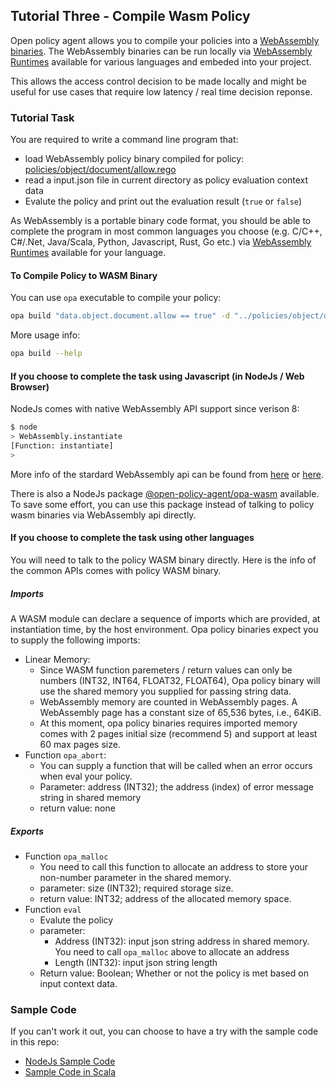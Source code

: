 ## Tutorial Three - Compile Wasm Policy

Open policy agent allows you to compile your policies into a [WebAssembly binaries](https://en.wikipedia.org/wiki/WebAssembly). The WebAssembly binaries can be run locally via [WebAssembly Runtimes](https://github.com/appcypher/awesome-wasm-runtimes) available for various languages and embeded into your project.

This allows the access control decision to be made locally and might be useful for use cases that require low latency / real time decision reponse.

### Tutorial Task

You are required to write a command line program that:
- load WebAssembly policy binary compiled for policy: [policies/object/document/allow.rego](./policies/object/document/allow.rego)
- read a input.json file in current directory as policy evaluation context data
- Evalute the policy and print out the evaluation result (`true` or `false`)

As WebAssembly is a portable binary code format, you should be able to complete the program in most common languages you choose (e.g. C/C++, C#/.Net, Java/Scala, Python, Javascript, Rust, Go etc.) via [WebAssembly Runtimes](https://github.com/appcypher/awesome-wasm-runtimes) available for your language.


#### To Compile Policy to WASM Binary

You can use `opa` executable to compile your policy:

```bash
opa build "data.object.document.allow == true" -d "../policies/object/document/allow.rego"
```

More usage info:
```bash
opa build --help
```

#### If you choose to complete the task using Javascript (in NodeJs / Web Browser)

NodeJs comes with native WebAssembly API support since verison 8:

```bash
$ node
> WebAssembly.instantiate
[Function: instantiate]
> 
```

More info of the stardard WebAssembly api can be found from [here](https://developer.mozilla.org/en-US/docs/Web/JavaScript/Reference/Global_Objects/WebAssembly/instantiate) or [here](http://webassembly.github.io/spec/js-api/index.html).

There is also a NodeJs package [@open-policy-agent/opa-wasm](https://www.npmjs.com/package/@open-policy-agent/opa-wasm) available. To save some effort, you can use this package instead of talking to policy wasm binaries via WebAssembly api directly.


#### If you choose to complete the task using other languages

You will need to talk to the policy WASM binary directly. Here is the info of the common APIs comes with policy WASM binary.

##### Imports

A WASM module can declare a sequence of imports which are provided, at instantiation time, by the host environment. Opa policy binaries expect you to supply the following imports:

- Linear Memory: 
  - Since WASM function paremeters / return values can only be numbers (INT32, INT64, FLOAT32, FLOAT64), Opa policy binary will use the shared memory you supplied for passing string data.
  - WebAssembly memory are counted in WebAssembly pages. A WebAssembly page has a constant size of 65,536 bytes, i.e., 64KiB.
  - At this moment, opa policy binaries requires imported memory comes with 2 pages initial size (recommend 5) and support at least 60 max pages size.
- Function `opa_abort`: 
  - You can supply a function that will be called when an error occurs when eval your policy.
  - Parameter: address (INT32); the address (index) of error message string in shared memory
  - return value: none

##### Exports

- Function `opa_malloc`
  - You need to call this function to allocate an address to store your non-number parameter in the shared memory.
  - parameter: size (INT32); required storage size.
  - return value: INT32; address of the allocated memory space.
- Function `eval`
  - Evalute the policy
  - parameter: 
    - Address (INT32): input json string address in shared memory. You need to call `opa_malloc` above to allocate an address
    - Length (INT32): input json string length
  - Return value: Boolean; Whether or not the policy is met based on input context data.


### Sample Code

If you can't work it out, you can choose to have a try with the sample code in this repo:
- [NodeJs Sample Code](./tutorial3App/README.md)
- [Sample Code in Scala](./tutorial3-scala/README.md)